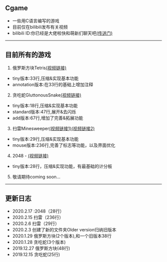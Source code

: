 ## Cgame
* 一些用C语言编写的游戏
* 目前仅在bilibili发布有关视频
* bilibili ID:你已经是大佬啦快和萌新们聊天吧[(传送门)](https://space.bilibili.com/345058248)
* * *
## 目前所有的游戏
1. 俄罗斯方块Tetris[(视频链接)](https://www.bilibili.com/video/av85632867/)
*  tiny版本:33行,压缩&实现基本功能
*  annotation版本:在33行的基础上增加注释
2. 贪吃蛇GluttonousSnake[(视频链接)](https://www.bilibili.com/video/av85378627/)
*  tiny版本:18行,压缩&实现基本功能
*  standard版本:47行,展开&去闪烁
*  add版本:67行,增加了完善&拓展功能
3. 扫雷Minesweeper[(视频链接1)](https://www.bilibili.com/video/av87216317/)[(视频链接2)](https://www.bilibili.com/video/av89165167/)
* tiny版本:29行,压缩&实现基本功能
* mouse版本:236行,完善了标志等功能，以及界面优化
4. 2048 - [(视频链接)](https://www.bilibili.com/video/av89592082/)
* tiny版本:28行，压缩&实现功能，有最基础的计分板
5. 敬请期待coming soon...
* * *
## 更新日志
* 2020.2.17 :2048（28行）
* 2020.2.15 扫雷（236行）
* 2020.2.6 扫雷（29行）
* 2020.2.3 创建了新的文件夹Older version归纳旧版本
* 2020.1.29 俄罗斯方块(2个版本),和一个旧版本38行
* 2020.1.28 贪吃蛇(3个版本)
* 2019.12.27 俄罗斯方块(48行)
* 2019.12.15 贪吃蛇(25行)

